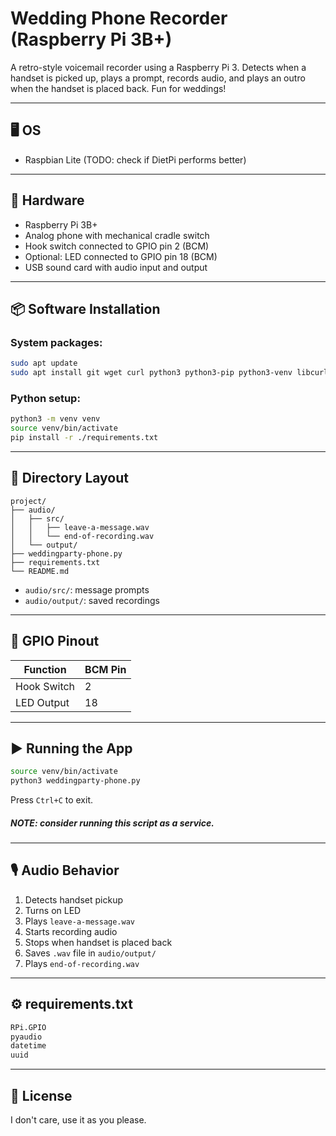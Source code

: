 # Wedding Phone Recorder (Raspberry Pi 3B+)
A retro-style voicemail recorder using a Raspberry Pi 3. Detects when a handset is picked up, plays a prompt, records audio, and plays an outro when the handset is placed back. Fun for weddings!

---
## 🖥️ OS
- Raspbian Lite (TODO: check if DietPi performs better)

---
## 🧰 Hardware
- Raspberry Pi 3B+
- Analog phone with mechanical cradle switch
- Hook switch connected to GPIO pin 2 (BCM)
- Optional: LED connected to GPIO pin 18 (BCM)
- USB sound card with audio input and output
---

## 📦 Software Installation
### System packages:

```bash
sudo apt update
sudo apt install git wget curl python3 python3-pip python3-venv libcurl4-openssl-dev libssl-dev alsa-utils portaudio19-dev build-essential -y
```

### Python setup:
```bash
python3 -m venv venv
source venv/bin/activate
pip install -r ./requirements.txt
```

---

## 🔧 Directory Layout
```
project/
├── audio/
│   ├── src/
│   │   ├── leave-a-message.wav
│   │   └── end-of-recording.wav
│   └── output/
├── weddingparty-phone.py
├── requirements.txt
└── README.md
```

- `audio/src/`: message prompts
- `audio/output/`: saved recordings

---

## 🚦 GPIO Pinout

| Function     | BCM Pin |
|--------------|---------|
| Hook Switch  | 2       |
| LED Output   | 18      |

---

## ▶️ Running the App

```bash
source venv/bin/activate
python3 weddingparty-phone.py
```
Press `Ctrl+C` to exit.

##### _NOTE: consider running this script as a service._
---

## 🎙 Audio Behavior

1. Detects handset pickup
2. Turns on LED
3. Plays `leave-a-message.wav`
4. Starts recording audio
5. Stops when handset is placed back
6. Saves `.wav` file in `audio/output/`
7. Plays `end-of-recording.wav`

---

## ⚙️ requirements.txt

```txt
RPi.GPIO
pyaudio
datetime
uuid
```
---

## 📝 License
I don't care, use it as you please.
